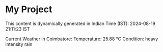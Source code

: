 # My Project

This content is dynamically generated in Indian Time (IST): 2024-08-19 21:11:23 IST


Current Weather in Coimbatore:
Temperature: 25.88 °C
Condition: heavy intensity rain

